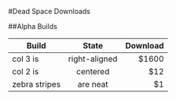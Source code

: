 #Dead Space Downloads

##Alpha Builds

| Build         | State           | Download  |
| ------------- |:-------------:| -----------:|
| col 3 is      | right-aligned | $1600 |
| col 2 is      | centered      |   $12 |
| zebra stripes | are neat      |    $1 |

